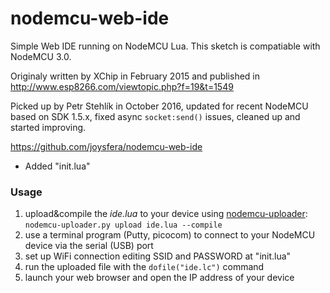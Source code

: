 # nodemcu-web-ide
Simple Web IDE running on NodeMCU Lua.
This sketch is compatiable with NodeMCU 3.0.

Originaly written by XChip in February 2015 and published in
http://www.esp8266.com/viewtopic.php?f=19&t=1549

Picked up by Petr Stehlík in October 2016, updated for recent NodeMCU based on SDK 1.5.x, fixed async `socket:send()` issues, cleaned up and started improving.

https://github.com/joysfera/nodemcu-web-ide

- Added "init.lua"

### Usage
1. upload&compile the _ide.lua_ to your device using [nodemcu-uploader](https://github.com/kmpm/nodemcu-uploader): ```nodemcu-uploader.py upload ide.lua --compile```
2. use a terminal program (Putty, picocom) to connect to your NodeMCU device via the serial (USB) port
3. set up WiFi connection editing SSID and PASSWORD at "init.lua"
4. run the uploaded file with the `dofile("ide.lc")` command
5. launch your web browser and open the IP address of your device

